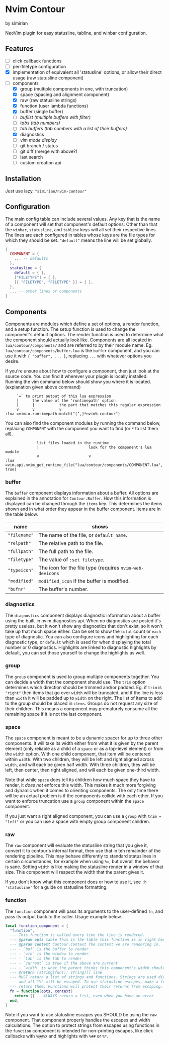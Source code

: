 # Nvim Contour

by simirian

NeoVim plugin for easy statusline, tabline, and winbar configuration.

## Features

- [ ] click callback functions
- [ ] per-filetype configuration
- [x] implementation of equivalent all 'statusline' options, or allow their
  direct usage (raw statusline component)
- [ ] components
    - [x] group (multiple components in one, with truncation)
    - [x] space (spacing and alignment component)
    - [x] raw (raw statusline strings)
    - [x] function (user lambda functions)
    - [x] buffer (single buffer)
    - [ ] _buflist (multiple buffers with filter)_
    - [ ] _tabs (tab numbers)_
    - [ ] _tab buffers (tab numbers with a list of their buffers)_
    - [x] diagnostics
    - [ ] _vim mode display_
    - [ ] git branch / status
    - [ ] git diff (merge with above?)
    - [ ] last search
    - [ ] custom creation api

## Installation

Just use lazy. `"simirian/nvim-contour"`

## Configuration

The main config table can include several values. Any key that is the name of a
component will set that component's default options. Other than that the
`winbar`, `statusline`, and `tabline` keys will all set their respective lines.
The lines are each configured in tables whose keys are the file types for which
they should be set. `"default"` means the line will be set globally.

```lua
{
  COMPONENT = {
    ... -- defaults
  },
  statusline = {
    default = { },
    ["FILETYPE"] = { },
    [{ "FILETYPE", "FILETYPE" }] = { },
  },
  ... -- other lines or components
}
```

## Components

Components are modules which define a set of options, a render function, and a
setup function. The setup function is used to change the component's default
options. The render function is used to determine what the component should
actually look like. Components are all located in `lua/contour/components/` and
are referred to by their module name. Eg. `lua/contour/components/buffer.lua` is
the `buffer` component, and you can use it with `{ "buffer", ... }`, replacing
`...` with whatever options you desire.

If you're unsure about how to configure a component, then just look at the
source code. You can find it wherever your plugin is locally installed. Running
the vim command below should show you where it is located. (explanation given
above command)

         `=` to print output of this lua expression
         |      the value of the 'runtimepath' option
         |      |           the part that matches this regular expression
         v      v           v
    :lua =vim.o.runtimepath:match("[^,]*nvim%-contour")

You can also find the component modules by running the command below, replacing
`COMPONENT` with the component you want to find (or `*` to list them all).

                  list files loaded in the runtime
                  |                      look for the component's lua module
                  v                      v
    :lua =vim.api.nvim_get_runtime_file("lua/contour/components/COMPONENT.lua", true)

### buffer

The `buffer` component displays information about a buffer. All options are
explained in the annotation for `Contour.Buffer`. How this information is
displayed can be changed through the `items` key. This determines the items
shown and in what order they appear in the buffer component. Items are in the
table below.

| name         | shows                                                    |
| ------------ | -------------------------------------------------------- |
| `"filename"` | The name of the file, or `default_name`.                 |
| `"relpath"`  | The relative path to the file.                           |
| `"fullpath"` | The full path to the file.                               |
| `"filetype"` | The value of `:set filetype`.                            |
| `"typeicon"` | The icon for the file type (requires `nvim-web-devicons` |
| `"modified"` | `modified_icon` if the buffer is modified.               |
| `"bufnr"`    | The buffer's number.                                     |

### diagnostics

The `diagnostics` component displays diagnostic information about a buffer using
the built-in nvim diagnostics api. When no diagnostics are posted it's pretty
useless, but it won't show any diagnostics that don't exist, so it won't take up
that much space either. Can be set to show the `total` count or `each` type of
diagnostic. You can also configure icons and highlighting for each diagnostic
type, or `default` which is used for when displaying the total number or 0
diagnostics. Highlights are linked to diagnostic highlights by default, you can
set those yourself to change the highlights as well.

### group

The `group` component is used to group multiple components together. You can
decide a width that the component should use. The `trim` option determines which
direction should be trimmed and/or padded. Eg. if `trim` is `"right"` then items
that go over `width` will be truncated, and if the line is less than `width` it
will be padded up to `width` on the right. The list of items to add to the group
should be placed in `items`. Groups do not request any size of their children.
This means a component may prematurely consume all the remaining space if it is
not the last component.

### space

The `space` component is meant to be a dynamic spacer for up to three other
components. It will take its width either from what it is given by the parent
element (only reliable as a child of a `space` or as a top-level element) or
from the `width` option. With one child component, that item will be centered
within `width`. With two children, they will be left and right aligned across
`width`, and will each be given half width. With three children, they will be
left, then center, then right aligned, and will each be given one-third width.

Note that while `space` does tell its children how much space they have to
render, it *does not* enforce this width. This makes it much more forgiving and
dynamic when it comes to orienting components. The only time there will be an
actual problem is if the components collide with each other. If you want to
enforce truncation use a `group` component within the `space` component.

If you just want a right aligned component, you can use a `group` with `trim =
"left"` or you can use a space with empty group component children.

### raw

The `raw` component will evaluate the statusline string that you give it,
convert it to contour's internal format, then use that in teh remainder of the
rendering pipeline. This may behave differently to standard statuslines in
certain circumstances, for example when using `%=`, but overall the behavor is
sane. Setting `width` is like making the statusline render in a window of that
size. This component will respect the width that the parent gives it.

If you don't know what this component does or how to use it, see `:h
'statusline'` for a guide on statusline formatting.

### function

The `function` component will pass its arguments to the user-defined `fn`, and
pass its output back to the caller. Usage example below.

```lua
local function_component = {
  "function",
  --- This function is called every time the line is rendered.
  --- @param opts table This is the table this function is in right here.
  --- @param context Contour.Context The context we are rendering in.
  --- - `buf` is the buffer to render
  --- - `win` is the window to render
  --- - `tab` is the tab to render
  --- - `current` is true if the above are current
  --- - `width` is what the parent thinks this component's width should be
  --- @return (string|fun(): string)[] line
  --- MUST return a list of strings and functions. Strings are used directly,
  --- and all "%" will be escaped. To use statusline escapes, make a function
  --- return them. Functions will protect their returns from escaping.
  fn = function(opts, context)
    return {} -- ALWAYS return a list, even when you have an error
  end,
}
```

Note if you want to use statusline escapes you SHOULD be using the `raw`
component. That component properly handles the escapes and width calculations.
The option to protect strings from escapes using functions in the `function`
component is intended for non-printing escapes, like click callbacks with
`%@@%X` and highlights with `%##` or `%*`.
